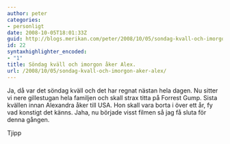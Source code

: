 ```yaml
---
author: peter
categories:
- personligt
date: 2008-10-05T18:01:33Z
guid: http://blogs.merikan.com/peter/2008/10/05/sondag-kvall-och-imorgon-aker-alex/
id: 22
syntaxhighlighter_encoded:
- "1"
title: Söndag kväll och imorgon åker Alex.
url: /2008/10/05/sondag-kvall-och-imorgon-aker-alex/
---
```


Ja, då var det söndag kväll och det har regnat nästan hela dagen. Nu sitter vi nere gillestugan hela familjen och skall strax titta på Forrest Gump. Sista kvällen innan Alexandra åker till USA. Hon skall vara borta i över ett år, fy vad konstigt det känns. Jaha, nu började visst filmen så jag få sluta för denna gången.

Tjipp
